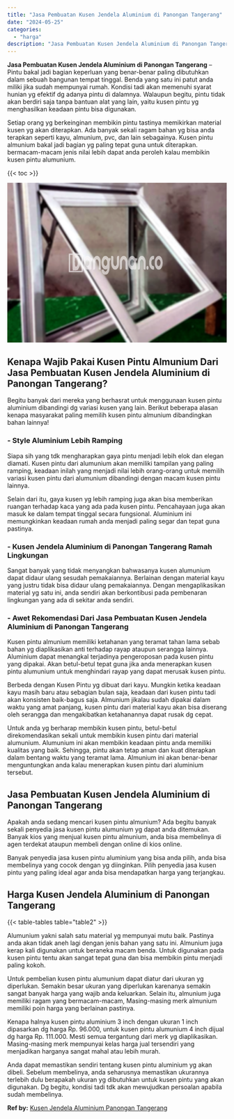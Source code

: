 ```yaml
---
title: "Jasa Pembuatan Kusen Jendela Aluminium di Panongan Tangerang"
date: "2024-05-25"
categories: 
  - "harga"
description: "Jasa Pembuatan Kusen Jendela Aluminium di Panongan Tangerang. Anda dapat memastikan sendiri tentang kusen pintu aluminium yg akan dibeli. Sebelum membelinya,..."
---
```


**Jasa Pembuatan Kusen Jendela Aluminium di Panongan Tangerang** – Pintu bakal jadi bagian keperluan yang benar-benar paling dibutuhkan dalam sebuah bangunan tempat tinggal. Benda yang satu ini patut anda miliki jika sudah mempunyai rumah. Kondisi tadi akan memenuhi syarat hunian yg efektif dg adanya pintu di dalamnya. Walaupun begitu, pintu tidak akan berdiri saja tanpa bantuan alat yang lain, yaitu kusen pintu yg menghasilkan keadaan pintu bisa digunakan.

Setiap orang yg berkeinginan membikin pintu tastinya memikirkan material kusen yg akan diterapkan. Ada banyak sekali ragam bahan yg bisa anda terapkan seperti kayu, almunium, pvc, dan lain sebagainya. Kusen pintu almunium bakal jadi bagian yg paling tepat guna untuk diterapkan. bermacam-macam jenis nilai lebih dapat anda peroleh kalau membikin kusen pintu alumunium.

{{< toc >}}

![Jasa Pembuatan Kusen Jendela Aluminium di Panongan Tangerang](/images/harga-kusen-jendela-alumunium-01.png)

## Kenapa Wajib Pakai Kusen Pintu Almunium Dari Jasa Pembuatan Kusen Jendela Aluminium di Panongan Tangerang?

Begitu banyak dari mereka yang berhasrat untuk menggunaan kusen pintu aluminium dibandingi dg variasi kusen yang lain. Berikut beberapa alasan kenapa masyarakat paling memilih kusen pintu almunium dibandingkan bahan lainnya!

### \- Style Aluminium Lebih Ramping

Siapa sih yang tdk mengharapkan gaya pintu menjadi lebih elok dan elegan diamati. Kusen pintu dari alumunium akan memiliki tampilan yang paling ramping, keadaan inilah yang menjadi nilai lebih orang-orang untuk memilih variasi kusen pintu dari alumunium dibandingi dengan macam kusen pintu lainnya.

Selain dari itu, gaya kusen yg lebih ramping juga akan bisa memberikan ruangan terhadap kaca yang ada pada kusen pintu. Pencahayaan juga akan masuk ke dalam tempat tinggal secara fungsional. Aluminium ini memungkinkan keadaan rumah anda menjadi paling segar dan tepat guna pastinya.

### \- Kusen Jendela Aluminium di Panongan Tangerang Ramah Lingkungan

Sangat banyak yang tidak menyangkan bahwasanya kusen alumunium dapat didaur ulang sesudah pemakaiannya. Berlainan dengan material kayu yang justru tidak bisa didaur ulang pemakaiannya. Dengan mengaplikasikan material yg satu ini, anda sendiri akan berkontibusi pada pembenaran lingkungan yang ada di sekitar anda sendiri.

### \- Awet Rekomendasi Dari Jasa Pembuatan Kusen Jendela Aluminium di Panongan Tangerang

Kusen pintu almunium memiliki ketahanan yang teramat tahan lama sebab bahan yg diaplikasikan anti terhadap rayap ataupun serangga lainnya. Aluminium dapat menangkal terjadinya pengeroposan pada kusen pintu yang dipakai. Akan betul-betul tepat guna jika anda menerapkan kusen pintu alumunium untuk menghindari rayap yang dapat merusak kusen pintu.

Berbeda dengan Kusen Pintu yg dibuat dari kayu. Mungkin ketika keadaan kayu masih baru atau sebagian bulan saja, keadaan dari kusen pintu tadi akan konsisten baik-bagus saja. Almunium jikalau sudah dipakai dalam waktu yang amat panjang, kusen pintu dari material kayu akan bisa diserang oleh serangga dan mengakibatkan ketahanannya dapat rusak dg cepat.

Untuk anda yg berharap membikin kusen pintu, betul-betul direkomendasikan sekali untuk membikin kusen pintu dari material alumunium. Alumunium ini akan membikin keadaan pintu anda memiliki kualitas yang baik. Sehingga, pintu akan tetap aman dan kuat diterapkan dalam bentang waktu yang teramat lama. Almunium ini akan benar-benar menguntungkan anda kalau menerapkan kusen pintu dari aluminium tersebut.

## Jasa Pembuatan Kusen Jendela Aluminium di Panongan Tangerang

Apakah anda sedang mencari kusen pintu almunium? Ada begitu banyak sekali penyedia jasa kusen pintu alumunium yg dapat anda ditemukan. Banyak kios yang menjual kusen pintu almunium, anda bisa membelinya di agen terdekat ataupun membeli dengan online di kios online.

Banyak penyedia jasa kusen pintu aluminium yang bisa anda pilih, anda bisa membelinya yang cocok dengan yg diinginkan. Pilih penyedia jasa kusen pintu yang paling ideal agar anda bisa mendapatkan harga yang terjangkau.

## Harga Kusen Jendela Aluminium di Panongan Tangerang

{{< table-tables table="table2" >}}

Alumunium yakni salah satu material yg mempunyai mutu baik. Pastinya anda akan tidak aneh lagi dengan jenis bahan yang satu ini. Almunium juga kerap kali digunakan untuk beraneka macam benda. Untuk digunakan pada kusen pintu tentu akan sangat tepat guna dan bisa membikin pintu menjadi paling kokoh.

Untuk pembelian kusen pintu alumunium dapat diatur dari ukuran yg diperlukan. Semakin besar ukuran yang diperlukan karenanya semakin sangat banyak harga yang wajib anda keluarkan. Selain itu, almunium juga memiliki ragam yang bermacam-macam, Masing-masing merk almunium memiliki poin harga yang berlainan pastinya.

Kenapa halnya kusen pintu aluminium 3 inch dengan ukuran 1 inch dipasarkan dg harga Rp. 96.000, untuk kusen pintu alumunium 4 inch dijual dg harga Rp. 111.000. Mesti semua tergantung dari merk yg diaplikasikan. Masing-masing merk mempunyai kelas harga jual tersendiri yang menjadikan harganya sangat mahal atau lebih murah.

Anda dapat memastikan sendiri tentang kusen pintu aluminium yg akan dibeli. Sebelum membelinya, anda seharusnya memastikan ukurannya terlebih dulu berapakah ukuran yg dibutuhkan untuk kusen pintu yang akan digunakan. Dg begitu, kondisi tadi tdk akan mewujudkan persoalan apabila sudah membelinya.

**Ref by:** [Kusen Jendela Aluminium Panongan Tangerang](https://id.wikipedia.org/wiki/Kusen)
